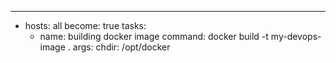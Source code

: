 ---
- hosts: all
  become: true
  tasks:
  - name: building docker image
    command: docker build -t my-devops-image .
    args:
      chdir: /opt/docker
